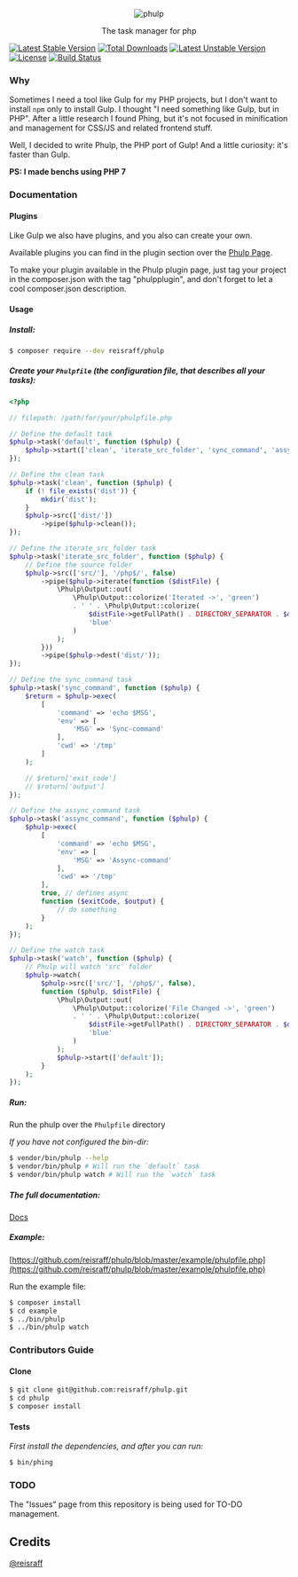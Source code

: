 <p align="center"><img src="https://raw.githubusercontent.com/reisraff/phulp/master/phulp.png" alt="phulp" /></p>

<p align="center">The task manager for php</p>

[![Latest Stable Version](https://poser.pugx.org/reisraff/phulp/v/stable)](https://packagist.org/packages/reisraff/phulp)
[![Total Downloads](https://poser.pugx.org/reisraff/phulp/downloads)](https://packagist.org/packages/reisraff/phulp)
[![Latest Unstable Version](https://poser.pugx.org/reisraff/phulp/v/unstable)](https://packagist.org/packages/reisraff/phulp)
[![License](https://poser.pugx.org/reisraff/phulp/license)](https://packagist.org/packages/reisraff/phulp)
[![Build Status](https://api.travis-ci.org/reisraff/phulp.svg?branch=master)](https://travis-ci.org/reisraff/phulp)

### Why

Sometimes I need a tool like Gulp for my PHP projects, but I don't want to install `npm` only to install Gulp. I thought "I need something like Gulp, but in PHP". After a little research I found Phing, but it's not focused in minification and management for CSS/JS and related frontend stuff.

Well, I decided to write Phulp, the PHP port of Gulp! And a little curiosity: it's faster than Gulp.

**PS: I made benchs using PHP 7**

### Documentation

#### Plugins

Like Gulp we also have plugins, and you also can create your own.

Available plugins you can find in the plugin section over the [Phulp Page](https://reisraff.github.io/phulp).

To make your plugin available in the Phulp plugin page, just tag your project in the composer.json with the tag "phulpplugin", and don't forget to let a cool composer.json description.

#### Usage

##### Install:

```bash
$ composer require --dev reisraff/phulp
```

##### Create your `Phulpfile` ***(the configuration file, that describes all your tasks)***:

```php
<?php

// filepath: /path/for/your/phulpfile.php

// Define the default task
$phulp->task('default', function ($phulp) {
    $phulp->start(['clean', 'iterate_src_folder', 'sync_command', 'assync_command']);
});

// Define the clean task
$phulp->task('clean', function ($phulp) {
    if (! file_exists('dist')) {
        mkdir('dist');
    }
    $phulp->src(['dist/'])
        ->pipe($phulp->clean());
});

// Define the iterate_src_folder task
$phulp->task('iterate_src_folder', function ($phulp) {
    // Define the source folder
    $phulp->src(['src/'], '/php$/', false)
        ->pipe($phulp->iterate(function ($distFile) {
            \Phulp\Output::out(
                \Phulp\Output::colorize('Iterated ->', 'green')
                . ' ' . \Phulp\Output::colorize(
                    $distFile->getFullPath() . DIRECTORY_SEPARATOR . $distFile->getName(),
                    'blue'
                )
            );
        }))
        ->pipe($phulp->dest('dist/'));
});

// Define the sync_command task
$phulp->task('sync_command', function ($phulp) {
    $return = $phulp->exec(
        [
            'command' => 'echo $MSG',
            'env' => [
                'MSG' => 'Sync-command'
            ],
            'cwd' => '/tmp'
        ]
    );

    // $return['exit_code']
    // $return['output']
});

// Define the assync_command task
$phulp->task('assync_command', function ($phulp) {
    $phulp->exec(
        [
            'command' => 'echo $MSG',
            'env' => [
                'MSG' => 'Assync-command'
            ],
            'cwd' => '/tmp'
        ],
        true, // defines async
        function ($exitCode, $output) {
            // do something
        }
    );
});

// Define the watch task
$phulp->task('watch', function ($phulp) {
    // Phulp will watch 'src' folder
    $phulp->watch(
        $phulp->src(['src/'], '/php$/', false),
        function ($phulp, $distFile) {
            \Phulp\Output::out(
                \Phulp\Output::colorize('File Changed ->', 'green')
                . ' ' . \Phulp\Output::colorize(
                    $distFile->getFullPath() . DIRECTORY_SEPARATOR . $distFile->getName(),
                    'blue'
                )
            );
            $phulp->start(['default']);
        }
    );
});
```

##### Run:

Run the phulp over the `Phulpfile` directory

_If you have not configured the bin-dir:_

```bash
$ vendor/bin/phulp --help
$ vendor/bin/phulp # Will run the `default` task
$ vendor/bin/phulp watch # Will run the `watch` task
```

##### The full documentation:

[Docs](https://github.com/reisraff/phulp/blob/master/DOCUMENTATION.md)

##### Example:

[https://github.com/reisraff/phulp/blob/master/example/phulpfile.php](https://github.com/reisraff/phulp/blob/master/example/phulpfile.php)

Run the example file:

```bash
$ composer install
$ cd example
$ ../bin/phulp
$ ../bin/phulp watch
```

### Contributors Guide

#### Clone

```bash
$ git clone git@github.com:reisraff/phulp.git
$ cd phulp
$ composer install
```

#### Tests

_First install the dependencies, and after you can run:_

```bash
$ bin/phing
```

### TODO

The "Issues" page from this repository is being used for TO-DO management.

## Credits

[@reisraff](http://www.twitter.com/reisraff)
